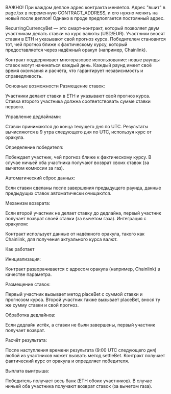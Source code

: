 ВАЖНО! При каждом деплое адрес контракта меняется. Адрес "вшит" в page.tsx в переменную CONTRACT_ADDRESS, и его нужно менять на новый после деплоя! Однако в проде предполгается постоянный адрес.

RecurringCurrencyBet — это смарт-контракт, который позволяет двум участникам делать ставки на курс валюты (USD/EUR). Участники вносят ставки в ETH и указывают свой прогноз курса. Победителем становится тот, чей прогноз ближе к фактическому курсу, который предоставляется через надёжный оракул (например, Chainlink).

Контракт поддерживает многоразовое использование: новые раунды ставок могут начинаться каждый день. Каждый раунд имеет своё время окончания и расчёта, что гарантирует независимость и справедливость.

Основные возможности
Размещение ставок:

Участники делают ставки в ETH и указывают свой прогноз курса.
Ставка второго участника должна соответствовать сумме ставки первого.

Управление дедлайнами:

Ставки принимаются до конца текущего дня по UTC.
Результаты вычисляются в 9 утра следующего дня по UTC, используя курс от оракула.

Определение победителя:

Побеждает участник, чей прогноз ближе к фактическому курсу.
В случае ничьей оба участника получают возврат своих ставок (за вычетом комиссии за газ).

Автоматический сброс данных:

Если ставки сделаны после завершения предыдущего раунда, данные предыдущих ставок автоматически очищаются.

Механизм возврата:

Если второй участник не делает ставку до дедлайна, первый участник получает возврат своей ставки (за вычетом газа).
Интеграция с оракулом:

Контракт использует данные от надёжного оракула, такого как Chainlink, для получения актуального курса валют.

Как работает

Инициализация:

Контракт разворачивается с адресом оракула (например, Chainlink) в качестве параметра.

Размещение ставок:

Первый участник вызывает метод placeBet с суммой ставки и прогнозом курса.
Второй участник также вызывает placeBet, внося ту же сумму ставки и свой прогноз.

Обработка дедлайнов:

Если дедлайн истёк, а ставки не были завершены, первый участник получает возврат.

Расчёт результата:

После наступления времени результата (9:00 UTC следующего дня) любой из участников может вызвать метод settleBet.
Контракт получает фактический курс от оракула и определяет победителя.

Выплата выигрыша:

Победитель получает весь банк (ETH обоих участников).
В случае ничьей оба участника получают возврат ставок (за вычетом газа).
